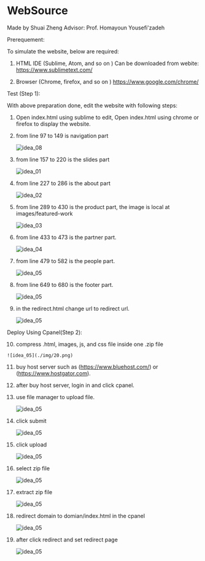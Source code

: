# WebSource
Made by Shuai Zheng Advisor: Prof. Homayoun Yousefi'zadeh

Prerequement:


To simulate the website, below are required:

1. HTML IDE (Sublime, Atom, and so on )
    Can be downloaded from webite:
    https://www.sublimetext.com/


2. Browser (Chrome, firefox, and so on )
    https://www.google.com/chrome/



Test (Step 1):


With above preparation done, edit the website with following steps:


1.  Open index.html using sublime to edit, Open index.html using chrome or firefox to display the website.

2.  from line 97 to 149 is navigation part

    ![idea_08](./img/2.png)

3.  from line 157 to 220 is the slides part

    ![idea_01](./img/1.png)

4.  from line 227 to 286 is the about part

    ![idea_02](./img/3.png)

5.  from line 289 to 430 is the product part, the image is local at images/featured-work

    ![idea_03](./img/10.png)

6.  from line 433 to 473 is the  partner part.

    ![idea_04](./img/5.png)

7.  from line 479 to 582 is the people part.

    ![idea_05](./img/6.png)

8.  from line 649 to 680 is the footer part.

    ![idea_05](./img/7.png)

9.  in the redirect.html change url to redirect url.

    ![idea_05](./img/11.png)

Deploy Using Cpanel(Step 2):

10.  compress .html, images, js, and css file inside one .zip file

    ![idea_05](./img/20.png)

11. buy host server such as (https://www.bluehost.com/) or (https://www.hostgator.com).

12. after buy host server, login in and click cpanel.

13. use file manager to upload file.

    ![idea_05](./img/21.png)

14. click submit

    ![idea_05](./img/22.png)

15. click upload

    ![idea_05](./img/23.png)

15. select zip file

    ![idea_05](./img/24.png)

15. extract zip file

    ![idea_05](./img/25.png)

16. redirect domain to domian/index.html in the cpanel

    ![idea_05](./img/27.png)

17. after click redirect and set redirect page

    ![idea_05](./img/28.png)
